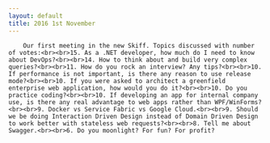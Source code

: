 ```yaml
---
layout: default
title: 2016 1st November
---
```


		Our first meeting in the new Skiff. Topics discussed with number of votes:<br><br>15. As a .NET developer, how much do I need to know about DevOps?<br><br>14. How to think about and build very complex queries?<br><br>11. How do you rock an interview? Any tips?<br><br>10. If performance is not important, is there any reason to use release mode?<br><br>10. If you were asked to architect a greenfield enterprise web application, how would you do it?<br><br>10. Do you practice coding?<br><br>10. If developing an app for internal company use, is there any real advantage to web apps rather than WPF/WinForms?<br><br>9. Docker vs Service Fabric vs Google Cloud.<br><br>9. Should we be doing Interaction Driven Design instead of Domain Driven Design to work better with stateless web requests?<br><br>8. Tell me about Swagger.<br><br>6. Do you moonlight? For fun? For profit?

	